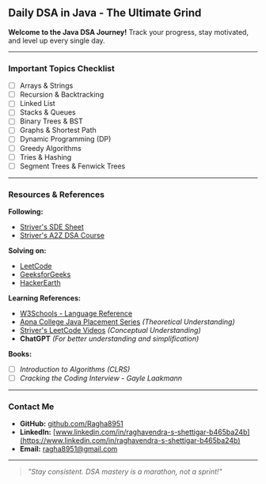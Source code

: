## Daily DSA in Java - The Ultimate Grind

**Welcome to the Java DSA Journey!** Track your progress, stay motivated, and level up every single day.

---

### Important Topics Checklist

- [ ] Arrays & Strings
- [ ] Recursion & Backtracking
- [ ] Linked List
- [ ] Stacks & Queues
- [ ] Binary Trees & BST
- [ ] Graphs & Shortest Path
- [ ] Dynamic Programming (DP)
- [ ] Greedy Algorithms
- [ ] Tries & Hashing
- [ ] Segment Trees & Fenwick Trees

---

### Resources & References

**Following:**
- [Striver's SDE Sheet](https://takeuforward.org/interviews/strivers-sde-sheet-top-coding-interview-problems/)
- [Striver's A2Z DSA Course](https://www.youtube.com/@takeUforward/)

**Solving on:**
- [LeetCode](https://leetcode.com/ragha8951)
- [GeeksforGeeks](https://auth.geeksforgeeks.org/user/ragha9h3l)
- [HackerEarth](https://www.hackerearth.com/@ragha8951)

**Learning References:**
- [W3Schools - Language Reference](https://www.w3schools.com/java/default.asp)
- [Apna College Java Placement Series](https://www.youtube.com/watch?v=NTHVTY6w2Co&list=PLfqMhTWNBTe3LtFWcvwpqTkUSlB32kJop&index=11) *(Theoretical Understanding)*
- [Striver's LeetCode Videos](https://www.youtube.com/watch?v=tNm_NNSB3_w) *(Conceptual Understanding)*
- **ChatGPT** *(For better understanding and simplification)*

**Books:**
- [ ] *Introduction to Algorithms (CLRS)*
- [ ] *Cracking the Coding Interview - Gayle Laakmann*

---

### Contact Me
- **GitHub:** [github.com/Ragha8951](https://github.com/Ragha8951)
- **LinkedIn:** [www.linkedin.com/in/raghavendra-s-shettigar-b465ba24b](https://www.linkedin.com/in/raghavendra-s-shettigar-b465ba24b)
- **Email:** ragha8951@gmail.com

---

> _"Stay consistent. DSA mastery is a marathon, not a sprint!"_
